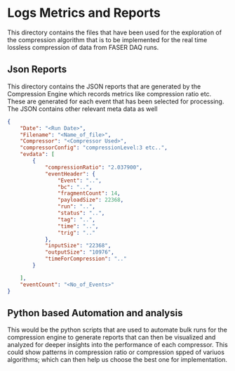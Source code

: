 # Logs Metrics and Reports

This directory contains the files that have been used for the exploration of the compression algorithm that is to be implemented for the real time lossless compression of data from FASER DAQ runs. <p>
## Json Reports
This directory contains the JSON reports that are generated by the Compression Engine which records metrics like compression ratio etc. These are generated for each event that has been selected for processing. The JSON contains other relevant meta data as well
```json
{
    "Date": "<Run Date>",
    "Filename": "<Name_of_file>",
    "Compressor": "<Compressor Used>",
    "compressorConfig": "compressionLevel:3 etc..",
    "evdata": [
        {
            "compressionRatio": "2.037900",
            "eventHeader": {
                "Event": "..",
                "bc": "..",
                "fragmentCount": 14,
                "payloadSize": 22368,
                "run": "..",
                "status": "..",
                "tag": "..",
                "time": "..",
                "trig": ".."
            },
            "inputSize": "22368",
            "outputSize": "10976",
            "timeForCompression": ".."
        }

    ],
    "eventCount": "<No_of_Events>"
}
```
## Python based Automation and analysis
This would be the python scripts that are used to automate bulk runs for the compression engine to generate reports that can then be visualized and analyzed for deeper insights into the performance of each compressor. This could show patterns in compression ratio or compression spped of variuos algorithms; which can then help us choose the best one for implementation.
